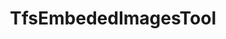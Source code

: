---
optionsClassName: TfsEmbededImagesToolOptions
optionsClassFullName: MigrationTools.Tools.TfsEmbededImagesToolOptions
configurationSamples:
- name: defaults
  order: 2
  description: 
  code: There are no defaults! Check the sample for options!
  sampleFor: MigrationTools.Tools.TfsEmbededImagesToolOptions
- name: sample
  order: 1
  description: 
  code: There is no sample, but you can check the classic below for a general feel.
  sampleFor: MigrationTools.Tools.TfsEmbededImagesToolOptions
- name: classic
  order: 3
  description: 
  code: >-
    {
      "$type": "TfsEmbededImagesToolOptions",
      "Enabled": false
    }
  sampleFor: MigrationTools.Tools.TfsEmbededImagesToolOptions
description: missing XML code comments
className: TfsEmbededImagesTool
typeName: Tools
architecture: 
options:
- parameterName: Enabled
  type: Boolean
  description: If set to `true` then the tool will run. Set to `false` and the processor will not run.
  defaultValue: missing XML code comments
status: missing XML code comments
processingTarget: missing XML code comments
classFile: src/MigrationTools.Clients.TfsObjectModel/Tools/TfsEmbededImagesTool.cs
optionsClassFile: src/MigrationTools.Clients.TfsObjectModel/Tools/TfsEmbededImagesToolOptions.cs
notes:
  exists: false
  path: docs/Reference/Tools/TfsEmbededImagesTool-notes.md
  markdown: ''
topics:
- topic: notes
  path: docs/Reference/Tools/TfsEmbededImagesTool-notes.md
  exists: false
  markdown: ''
- topic: introduction
  path: docs/Reference/Tools/TfsEmbededImagesTool-introduction.md
  exists: false
  markdown: ''

redirectFrom:
- /Reference/Tools/TfsEmbededImagesToolOptions/
layout: reference
toc: true
permalink: /Reference/Tools/TfsEmbededImagesTool/
title: TfsEmbededImagesTool
categories:
- Tools
- 
topics:
- topic: notes
  path: docs/Reference/Tools/TfsEmbededImagesTool-notes.md
  exists: false
  markdown: ''
- topic: introduction
  path: docs/Reference/Tools/TfsEmbededImagesTool-introduction.md
  exists: false
  markdown: ''

---